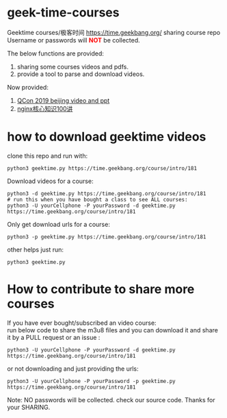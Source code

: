 # geek-time-courses
Geektime courses/极客时间  https://time.geekbang.org/ sharing course repo<br>
Username or passwords will <font color="red"><b>NOT</b></font> be collected.<br>

The below functions are provided:
1. sharing some courses videos and pdfs.
2. provide a tool to parse and download videos.

Now provided:

 1. [QCon 2019 beijing video and ppt](courses/QCon2019Beijing/README.md) <br>
 2. [nginx核心知识100讲](courses/nginx/README.md)

# how to download geektime videos
clone this repo and run with:
```
python3 geektime.py https://time.geekbang.org/course/intro/181
```

Download videos for a course:
```
python3 -d geektime.py https://time.geekbang.org/course/intro/181
# run this when you have bought a class to see ALL courses:
python3 -U yourCellphone -P yourPassword -d geektime.py https://time.geekbang.org/course/intro/181
```

Only get download urls for a course:
```
python3 -p geektime.py https://time.geekbang.org/course/intro/181
```
other helps just run:
```
python3 geektime.py
```

# How to contribute to share more courses
If you have ever bought/subscribed an video course: <br>
run below code to share the m3u8 files and you can download it and share it by a PULL request or an issue :
```
python3 -U yourCellphone -P yourPassword -d geektime.py https://time.geekbang.org/course/intro/181
```
or not downloading and just providing the urls:
```
python3 -U yourCellphone -P yourPassword -p geektime.py https://time.geekbang.org/course/intro/181
```
Note: NO passwords will be collected. check our source code.  Thanks for your SHARING.

